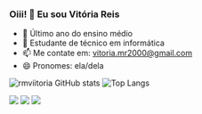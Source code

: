 ### Oiii! 👋 Eu sou Vitória Reis 

- 🧾 Último ano do ensino médio
- 🌱 Estudante de técnico em informática  
- 📫 Me contate em: vitoria.mr2000@gmail.com
- 😄 Pronomes: ela/dela
  
![rmviitoria GitHub stats](https://github-readme-stats.vercel.app/api?username=rmviitoria&show_icons=true&theme=rose_pine)
![Top Langs](https://github-readme-stats.vercel.app/api/top-langs/?username=rmviitoria&show_progress=true&theme=rose_pine)

<!-- ## -->
<div> 
  <a href="https://instagram.com/rmviitoria" target="_blank"><img src="https://img.shields.io/badge/-Instagram-%23E4405F?style=for-the-badge&logo=instagram&logoColor=white" target="_blank"></a>
  <a href = "mailto:vitoria.mr2000@gmail.com@gmail.com"><img src="https://img.shields.io/badge/-Gmail-%23333?style=for-the-badge&logo=gmail&logoColor=white" target="_blank"></a>
  <a href="https://https://www.linkedin.com/in/rmviitoria" target="_blank"><img src="https://img.shields.io/badge/-LinkedIn-%230077B5?style=for-the-badge&logo=linkedin&logoColor=white" target="_blank"></a> 
</div>

